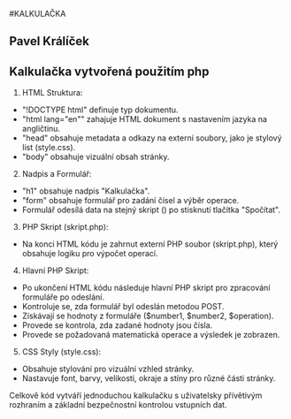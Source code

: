 #KALKULAČKA

## Pavel Králíček


## Kalkulačka vytvořená použitím php


1. HTML Struktura:
  - "!DOCTYPE html" definuje typ dokumentu.
  - "html lang="en"" zahajuje HTML dokument s nastavením jazyka na angličtinu.
  - "head" obsahuje metadata a odkazy na externí soubory, jako je stylový list (style.css).
  - "body" obsahuje vizuální obsah stránky.
  
2. Nadpis a Formulář:
  - "h1" obsahuje nadpis "Kalkulačka".
  - "form" obsahuje formulář pro zadání čísel a výběr operace.
  - Formulář odesílá data na stejný skript (<?php echo $_SERVER['PHP_SELF']; ?>) po stisknutí tlačítka "Spočítat".
    
3. PHP Skript (skript.php):
  - Na konci HTML kódu je zahrnut externí PHP soubor (skript.php), který obsahuje logiku pro výpočet operací.

4. Hlavní PHP Skript:
  - Po ukončení HTML kódu následuje hlavní PHP skript pro zpracování formuláře po odeslání.
  - Kontroluje se, zda formulář byl odeslán metodou POST.
  - Získávají se hodnoty z formuláře ($number1, $number2, $operation).
  - Provede se kontrola, zda zadané hodnoty jsou čísla.
  - Provede se požadovaná matematická operace a výsledek je zobrazen.

5. CSS Styly (style.css):
  - Obsahuje stylování pro vizuální vzhled stránky.
  - Nastavuje font, barvy, velikosti, okraje a stíny pro různé části stránky.

Celkově kód vytváří jednoduchou kalkulačku s uživatelsky přívětivým rozhraním a základní bezpečnostní kontrolou vstupních dat.
